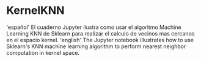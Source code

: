 # KernelKNN
'español'
El cuaderno Jupyter ilustra como usar el algoritmo Machine Learning KNN de Sklearn para realizar el calculo de vecinos mas cercanos en el espacio kernel.
'english'
The Jupyter notebook illustrates how to use Sklearn's KNN machine learning algorithm to perform nearest neighbor computation in kernel space.
